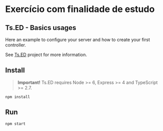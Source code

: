 # Exercício com finalidade de estudo

## Ts.ED - Basics usages

Here an example to configure your server and how to create your first controller.

See [Ts.ED](https://tsed.io) project for more information.

## Install

> **Important!** Ts.ED requires Node >= 6, Express >= 4 and TypeScript >= 2.7.

```batch
npm install
```

## Run

```
npm start
```
